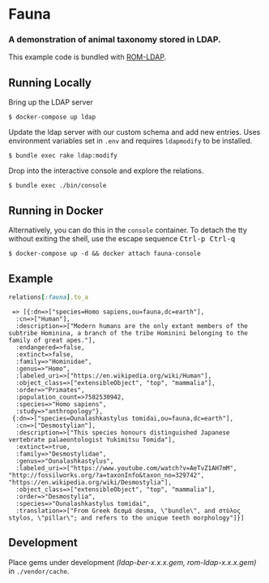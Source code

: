 # Fauna

### A demonstration of animal taxonomy stored in LDAP.

This example code is bundled with [ROM-LDAP](https://gitlab.com/peterdavidhamilton/rom-ldap).

## Running Locally

Bring up the LDAP server

    $ docker-compose up ldap

Update the ldap server with our custom schema and add new entries.
Uses environment variables set in `.env` and requires `ldapmodify` to be installed.

    $ bundle exec rake ldap:modify

Drop into the interactive console and explore the relations.

    $ bundle exec ./bin/console


## Running in Docker

Alternatively, you can do this in the `console` container.
To detach the tty without exiting the shell, use the escape sequence <kbd>Ctrl-p Ctrl-q</kbd>

    $ docker-compose up -d && docker attach fauna-console


## Example


```ruby
relations[:fauna].to_a
```
     => [{:dn=>["species=Homo sapiens,ou=fauna,dc=earth"],
      :cn=>["Human"],
      :description=>["Modern humans are the only extant members of the subtribe Hominina, a branch of the tribe Hominini belonging to the family of great apes."],
      :endangered=>false,
      :extinct=>false,
      :family=>"Hominidae",
      :genus=>"Homo",
      :labeled_uri=>["https://en.wikipedia.org/wiki/Human"],
      :object_class=>["extensibleObject", "top", "mammalia"],
      :order=>"Primates",
      :population_count=>7582530942,
      :species=>"Homo sapiens",
      :study=>"anthropology"},
     {:dn=>["species=Ounalashkastylus tomidai,ou=fauna,dc=earth"],
      :cn=>["Desmostylian"],
      :description=>["This species honours distinguished Japanese vertebrate palaeontologist Yukimitsu Tomida"],
      :extinct=>true,
      :family=>"Desmostylidae",
      :genus=>"Ounalashkastylus",
      :labeled_uri=>["https://www.youtube.com/watch?v=AeTvZ1AH7mM", "http://fossilworks.org/?a=taxonInfo&taxon_no=329742", "https://en.wikipedia.org/wiki/Desmostylia"],
      :object_class=>["extensibleObject", "top", "mammalia"],
      :order=>"Desmostylia",
      :species=>"Ounalashkastylus tomidai",
      :translation=>["From Greek δεσμά desma, \"bundle\", and στῦλος stylos, \"pillar\"; and refers to the unique teeth morphology"]}]




## Development

Place gems under development *(ldap-ber-x.x.x.gem, rom-ldap-x.x.x.gem)* in `./vendor/cache`.

